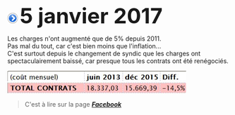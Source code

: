 ![](item.png) <font size="14px"><b>5 janvier 2017</b></font>

Les charges n'ont augmenté que de 5% depuis 2011.  
Pas mal du tout, car c'est bien moins que l'inflation...  
C'est surtout depuis le changement de syndic que les charges ont spectaculairement baissé, car presque tous les contrats ont été renégociés.  

![](Compa_head.png "image: comparaison 2013/2015")  
![](Compa_2013.png "image: comparaison 2013/2015")  

> C'est à lire sur la page [**_Facebook_**](https://www.facebook.com/notes/braban%C3%A7onne-80-contact/cette-comparaison-est-sur-facebook/1853001858314287?pnref=story)
